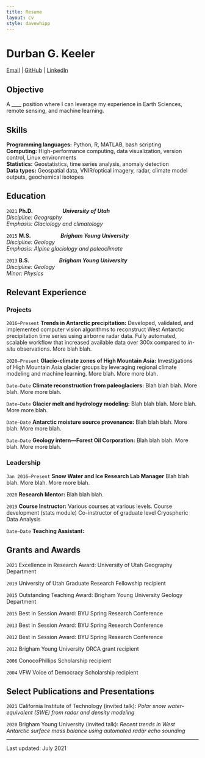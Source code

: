 ```yaml
---
title: Resume
layout: cv
style: davewhipp
---
```


# Durban G. Keeler

<!-- Brief description summarizing who I am. -->

[Email](durban.keeler@gmail.com) \| [GitHub](https://github.com/durbank) \| [LinkedIn](www.linkedin.com/in/durbank)
<!-- [durban.keeler@gmail.com](durban.keeler@gmail.com) \| [https://github.com/durbank](https://github.com/durbank) \| [www.linkedin.com/in/durbank](www.linkedin.com/in/durbank) -->

## Objective

A ____ position where I can leverage my experience in Earth Sciences, remote sensing, and machine learning.

## Skills

**Programming languages:** Python, R, MATLAB, bash scripting \
**Computing:** High-performance computing, data visualization, version control, Linux environments \
**Statistics:** Geostatistics, time series analysis, anomaly detection \
**Data types:** Geospatial data, VNIR/optical imagery, radar, climate model outputs, geochemical isotopes

## Education

`2021`
**Ph.D.** &emsp;&emsp;&emsp;&emsp;&emsp; **_University of Utah_**\
*Discipline: Geography*\
*Emphasis: Glaciology and climatology*

`2015`
**M.S.** &emsp;&emsp;&emsp;&emsp;&emsp; **_Brigham Young University_**\
*Discipline: Geology*\
*Emphasis: Alpine glaciology and paleoclimate*

`2013`
**B.S.** &emsp;&emsp;&emsp;&emsp;&emsp; **_Brigham Young University_**\
*Discipline: Geology*\
*Minor: Physics*

## Relevant Experience

### Projects

`2016–Present`
**Trends in Antarctic precipitation:**
Developed, validated, and implemented computer vision algorithms to reconstruct West Antarctic precipitation time series using airborne radar data.
Fully automated, scalable workflow that increased available data over 300x compared to *in-situ* observations.
More blah blah.

`2020–Present`
**Glacio-climate zones of High Mountain Asia:**
Investigations of High Mountain Asia glacier groups by leveraging regional climate modeling and machine learning.
More blah.
More more blah.

`Date–Date`
**Climate reconstruction from paleoglaciers:**
Blah blah blah.
More blah.
More more blah.

`Date–Date`
**Glacier melt and hydrology modeling:**
Blah blah blah.
More blah.
More more blah.

`Date–Date`
**Antarctic moisture source provenance:**
Blah blah blah.
More blah.
More more blah.

`Date–Date`
**Geology intern—Forest Oil Corporation:**
Blah blah blah.
More blah.
More more blah.

### Leadership

`Jan 2016–Present`
**Snow Water and Ice Research Lab Manager**
Blah blah blah.
More blah.
More more blah.

`2020`
**Research Mentor:**
Blah blah blah.

`2019`
**Course Instructor:**
Various courses at various levels.
Course development (stats module)
Co-instructor of graduate level Cryospheric Data Analysis

`Date–Date`
**Teaching Assistant:**

## Grants and Awards

`2021`
Excellence in Research Award: University of Utah Geography Department

`2019`
University of Utah Graduate Research Fellowship recipient

`2015`
Outstanding Teaching Award: Brigham Young University Geology Department

`2015`
Best in Session Award: BYU Spring Research Conference

`2013`
Best in Session Award: BYU Spring Research Conference

`2012`
Best in Session Award: BYU Spring Research Conference

`2012`
Brigham Young University ORCA grant recipient

`2006`
ConocoPhillips Scholarship recipient

`2004`
VFW Voice of Democracy Scholarship recipient

## Select Publications and Presentations

`2021`
California Institute of Technology (invited talk): *Polar snow water-equivalent (SWE) from radar and density modeling*

`2020`
Brigham Young University (invited talk): *Recent trends in West Antarctic surface mass balance using automated radar echo sounding*



---
Last updated: July 2021
